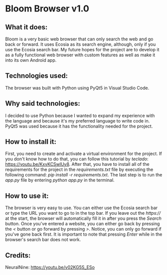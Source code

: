 # Bloom Browser v1.0
## What it does:
Bloom is a very basic web browser that can only search the web and go back or forward. It uses Ecosia as its search engine, although, only if you use the Ecosia search bar. My future hopes for the project are to develop it as a fully functional web browser with custom features as well as make it into its own Android app.
## Technologies used:
The browser was built with Python using PyQt5 in Visual Studio Code.
## Why said technologies:
I decided to use Python because I wanted to expand my experience with the language and because it's my preferred language to write code in. PyQt5 was used because it has the functionality needed for the project.
## How to install it:
First, you need to create and activate a virtual environment for the project. If you don't know how to do that, you can follow this tutorial by *teclado*: https://youtu.be/KxvKCSwlUv8. After that, you have to install all of the requirements for the project in the *requirements.txt* file by executing the following command: *pip install -r requirements.txt*. The last step is to run the *app.py* file by entering *python app.py* in the terminal.
## How to use it:
The browser is very easy to use. You can either use the Ecosia search bar or type the URL you want to go to in the top bar. If you leave out the *https://* at the start, the browser will automatically fill it in after you press the *Search* button. Once you've entered a website, you can either go back by pressing the *<* button or go forward by pressing *>*. Notice, you can only go forward if you've gone back first. It is important to note that pressing *Enter* while in the browser's search bar does not work.
## Credits:
NeuralNine: https://youtu.be/v02KG5S_ESo
